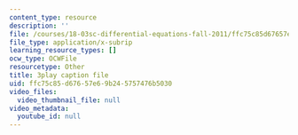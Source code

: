 ```yaml
---
content_type: resource
description: ''
file: /courses/18-03sc-differential-equations-fall-2011/ffc75c85d67657e69b245757476b5030_XDhJ8lVGbl8.vtt
file_type: application/x-subrip
learning_resource_types: []
ocw_type: OCWFile
resourcetype: Other
title: 3play caption file
uid: ffc75c85-d676-57e6-9b24-5757476b5030
video_files:
  video_thumbnail_file: null
video_metadata:
  youtube_id: null
---
```

